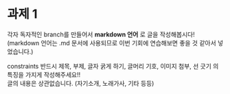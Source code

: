 # 과제 1

각자 독자적인 branch를 만들어서 **markdown 언어** 로 글을 작성해봅시다!   
(markdown 언어는 .md 문서에 사용되므로 이번 기회에 연습해보면 좋을 것 같아서 넣었습니다.)

constraints
반드시 제목, 부제, 글자 굵게 하기, 글머리 기호, 이미지 첨부, 선 긋기 의 특징을 가지게 작성해주세요!!   
글의 내용은 상관없습니다. (자기소개, 노래가사, 기타 등등)
